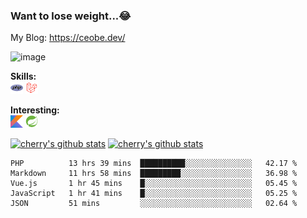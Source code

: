 ### Want to lose weight...😂

My Blog: https://ceobe.dev/

![image](https://github.com/cr-lgl/cr-lgl/blob/master/image.jpeg?raw=true)

**Skills:**  
<code><img height="20" src="https://raw.githubusercontent.com/github/explore/80688e429a7d4ef2fca1e82350fe8e3517d3494d/topics/php/php.png"></code>
<code><img height="20" src="https://raw.githubusercontent.com/github/explore/5c058a388828bb5fde0bcafd4bc867b5bb3f26f3/topics/laravel/laravel.png"></code>

**Interesting:**  
<code><img height="20" src="https://raw.githubusercontent.com/github/explore/80688e429a7d4ef2fca1e82350fe8e3517d3494d/topics/kotlin/kotlin.png"></code>
<code><img height="20" src="https://raw.githubusercontent.com/github/explore/80688e429a7d4ef2fca1e82350fe8e3517d3494d/topics/spring-boot/spring-boot.png"></code>

[![cherry's github stats](https://github-readme-stats.vercel.app/api?username=cr-lgl)](https://github.com/anuraghazra/github-readme-stats)
[![cherry's github stats](https://github-readme-stats.vercel.app/api/top-langs/?username=cr-lgl&layout=compact)](https://github.com/anuraghazra/github-readme-stats)

<!--START_SECTION:waka-->
```text
PHP          13 hrs 39 mins  ██████████░░░░░░░░░░░░░░░   42.17 % 
Markdown     11 hrs 58 mins  █████████░░░░░░░░░░░░░░░░   36.98 % 
Vue.js       1 hr 45 mins    █░░░░░░░░░░░░░░░░░░░░░░░░   05.45 % 
JavaScript   1 hr 41 mins    █░░░░░░░░░░░░░░░░░░░░░░░░   05.25 % 
JSON         51 mins         ░░░░░░░░░░░░░░░░░░░░░░░░░   02.64 %
```
<!--END_SECTION:waka-->
